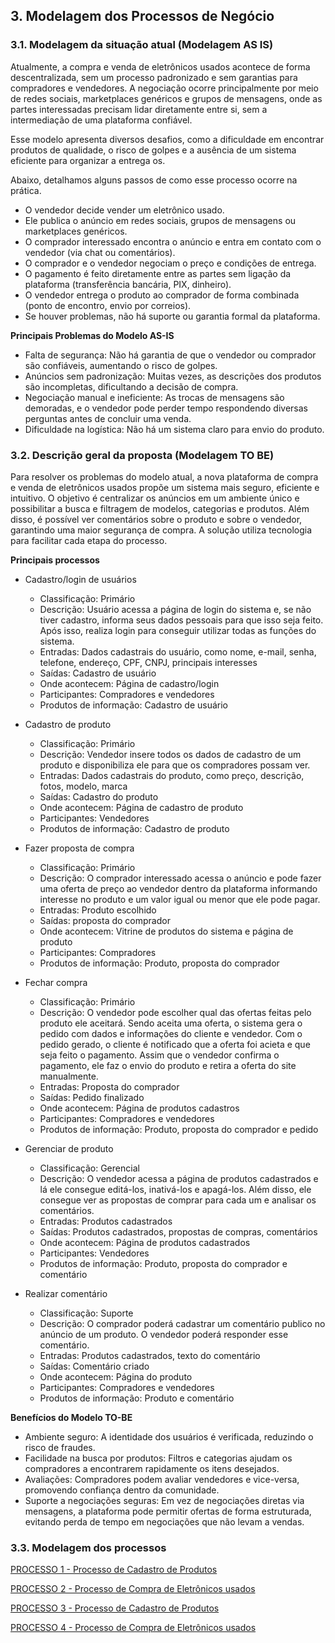 ## 3. Modelagem dos Processos de Negócio

### 3.1. Modelagem da situação atual (Modelagem AS IS)

Atualmente, a compra e venda de eletrônicos usados acontece de forma descentralizada, sem um processo padronizado e sem garantias para compradores e vendedores. A negociação ocorre principalmente por meio de redes sociais, marketplaces genéricos e grupos de mensagens, onde as partes interessadas precisam lidar diretamente entre si, sem a intermediação de uma plataforma confiável.

Esse modelo apresenta diversos desafios, como a dificuldade em encontrar produtos de qualidade, o risco de golpes e a ausência de um sistema eficiente para organizar a entrega os. 

Abaixo, detalhamos alguns passos de como esse processo ocorre na prática. 

  - O vendedor decide vender um eletrônico usado.
  - Ele publica o anúncio em redes sociais, grupos de mensagens ou marketplaces genéricos.
  - O comprador interessado encontra o anúncio e entra em contato com o vendedor (via chat ou comentários).
  - O comprador e o vendedor negociam o preço e condições de entrega.
  - O pagamento é feito diretamente entre as partes sem ligação da plataforma (transferência bancária, PIX, dinheiro).
  - O vendedor entrega o produto ao comprador de forma combinada (ponto de encontro, envio por correios).
  - Se houver problemas, não há suporte ou garantia formal da plataforma.

**Principais Problemas do Modelo AS-IS**

  - Falta de segurança: Não há garantia de que o vendedor ou comprador são confiáveis, aumentando o risco de golpes.
  - Anúncios sem padronização: Muitas vezes, as descrições dos produtos são incompletas, dificultando a decisão de compra.
  - Negociação manual e ineficiente: As trocas de mensagens são demoradas, e o vendedor pode perder tempo respondendo diversas perguntas antes de concluir uma venda.
  - Dificuldade na logística: Não há um sistema claro para envio do produto.

### 3.2. Descrição geral da proposta (Modelagem TO BE)

Para resolver os problemas do modelo atual, a nova plataforma de compra e venda de eletrônicos usados propõe um sistema mais seguro, eficiente e intuitivo. O objetivo é centralizar os anúncios em um ambiente único e possibilitar a busca e filtragem de modelos, categorias e produtos. Além disso, é possível ver comentários sobre o produto e sobre o vendedor, garantindo uma maior segurança de compra. A solução utiliza tecnologia para facilitar cada etapa do processo.

**Principais processos**

  - Cadastro/login de usuários
    - Classificação: Primário
    - Descrição: Usuário acessa a página de login do sistema e, se não tiver cadastro, informa seus dados pessoais para que isso seja feito. Após isso, realiza login para conseguir utilizar todas as funções do sistema.
    - Entradas: Dados cadastrais do usuário, como nome, e-mail, senha, telefone, endereço, CPF, CNPJ, principais interesses
    - Saídas: Cadastro de usuário
    - Onde acontecem: Página de cadastro/login
    - Participantes: Compradores e vendedores
    - Produtos de informação: Cadastro de usuário

  - Cadastro de produto
    - Classificação: Primário
    - Descrição: Vendedor insere todos os dados de cadastro de um produto e disponibiliza ele para que os compradores possam ver.
    - Entradas: Dados cadastrais do produto, como preço, descrição, fotos, modelo, marca
    - Saídas: Cadastro do produto
    - Onde acontecem: Página de cadastro de produto
    - Participantes: Vendedores
    - Produtos de informação: Cadastro de produto

  - Fazer proposta de compra
    - Classificação: Primário
    - Descrição: O comprador interessado acessa o anúncio e pode fazer uma oferta de preço ao vendedor dentro da plataforma informando interesse no produto e um valor igual ou menor que ele pode pagar.
    - Entradas: Produto escolhido
    - Saídas: proposta do comprador
    - Onde acontecem: Vitrine de produtos do sistema e página de produto
    - Participantes: Compradores
    - Produtos de informação: Produto, proposta do comprador

- Fechar compra
    - Classificação: Primário
    - Descrição: O vendedor pode escolher qual das ofertas feitas pelo produto ele aceitará. Sendo aceita uma oferta, o sistema gera o pedido com dados e informações do cliente e vendedor. Com o pedido gerado, o cliente é notificado que a oferta foi acieta e que seja feito o pagamento. Assim que o vendedor confirma o pagamento, ele faz o envio do produto e retira a oferta do site manualmente.
    - Entradas: Proposta do comprador
    - Saídas: Pedido finalizado
    - Onde acontecem: Página de produtos cadastros
    - Participantes: Compradores e vendedores
    - Produtos de informação: Produto, proposta do comprador e pedido
   
- Gerenciar de produto
    - Classificação: Gerencial
    - Descrição: O vendedor acessa a página de produtos cadastrados e lá ele consegue editá-los, inativá-los e apagá-los. Além disso, ele consegue ver as propostas de comprar para cada um e analisar os comentários.
    - Entradas: Produtos cadastrados
    - Saídas: Produtos cadastrados, propostas de compras, comentários
    - Onde acontecem: Página de produtos cadastrados
    - Participantes: Vendedores
    - Produtos de informação: Produto, proposta do comprador e comentário
 
- Realizar comentário
    - Classificação: Suporte
    - Descrição: O comprador poderá cadastrar um comentário publico no anúncio de um produto. O vendedor poderá responder esse comentário.
    - Entradas: Produtos cadastrados, texto do comentário
    - Saídas: Comentário criado
    - Onde acontecem: Página do produto
    - Participantes: Compradores e vendedores
    - Produtos de informação: Produto e comentário

**Benefícios do Modelo TO-BE**
  - Ambiente seguro: A identidade dos usuários é verificada, reduzindo o risco de fraudes.
  - Facilidade na busca por produtos: Filtros e categorias ajudam os compradores a encontrarem rapidamente os itens desejados.
  - Avaliações: Compradores podem avaliar vendedores e vice-versa, promovendo confiança dentro da comunidade.
  - Suporte a negociações seguras: Em vez de negociações diretas via mensagens, a plataforma pode permitir ofertas de forma estruturada, evitando perda de tempo em negociações que não levam a vendas.

### 3.3. Modelagem dos processos

[PROCESSO 1 - Processo de Cadastro de Produtos](./processos/processo-1-nome-do-processo.md "Detalhamento do Processo 1.")

[PROCESSO 2 - Processo de Compra de Eletrônicos usados](./processos/processo-2-nome-do-processo.md "Detalhamento do Processo 2.")

[PROCESSO 3 - Processo de Cadastro de Produtos](./processos/processo-3-nome-do-processo.md "Detalhamento do Processo 3.")

[PROCESSO 4 - Processo de Compra de Eletrônicos usados](./processos/processo-4-nome-do-processo.md "Detalhamento do Processo 4.")
